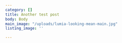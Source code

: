 ```yaml
---
category: []
title: Another test post
body: Body
main_image: "/uploads/lumia-looking-mean-main.jpg"
listing_image: ''

---
```

